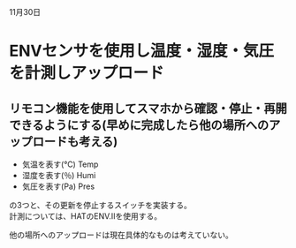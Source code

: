 11月30日
# ENVセンサを使用し温度・湿度・気圧を計測しアップロード
## リモコン機能を使用してスマホから確認・停止・再開できるようにする(早めに完成したら他の場所へのアップロードも考える)
- 気温を表す(℃) Temp
- 湿度を表す(％) Humi
- 気圧を表す(Pa) Pres  

の3つと、その更新を停止するスイッチを実装する。  
計測については、HATのENV.Ⅱを使用する。

他の場所へのアップロードは現在具体的なものは考えていない。
